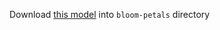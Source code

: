 Download [this model](https://huggingface.co/bigscience/bloom-petals) into `bloom-petals` directory
